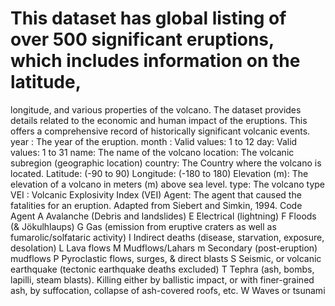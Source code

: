 # This dataset has global listing of over 500 significant eruptions, which includes information on the latitude, 
longitude, and various properties of the volcano. The dataset provides details related to the economic and human impact of the eruptions. 
This offers a comprehensive record of historically significant volcanic events.
year : The year of the eruption.
month : Valid values: 1 to 12
day: Valid values: 1 to 31
name: The name of the volcano
location: The volcanic subregion (geographic location)
country: The Country where the volcano is located.
Latitude: (-90 to 90)
Longitude: (-180 to 180)
Elevation (m): The elevation of a volcano in meters (m) above sea level.
type: The volcano type
VEI : Volcanic Explosivity Index (VEI)
Agent:
The agent that caused the fatalities for an eruption. Adapted from Siebert and Simkin, 1994.
Code Agent
A Avalanche (Debris and landslides)
E Electrical (lightning)
F Floods (& Jökulhlaups)
G Gas (emission from eruptive craters as well as fumarolic/solfataric activity)
I Indirect deaths (disease, starvation, exposure, desolation)
L Lava flows
M Mudflows/Lahars
m Secondary (post-eruption) mudflows
P Pyroclastic flows, surges, & direct blasts
S Seismic, or volcanic earthquake (tectonic earthquake deaths excluded)
T Tephra (ash, bombs, lapilli, steam blasts). Killing either by ballistic impact, or with finer-grained ash, by suffocation, collapse of ash-covered roofs, etc.
W Waves or tsunami
